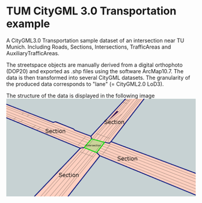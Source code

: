 # TUM CityGML 3.0 Transportation example
A CityGML3.0 Transportation sample dataset of an intersection near TU Munich. Including Roads, Sections, Intersections, TrafficAreas and AuxiliaryTrafficAreas.

The streetspace objects are manually derived from a digital orthophoto (DOP20) and exported as .shp files using the software ArcMap10.7. The data is then transformed into several CityGML datasets. The granularity of the produced data corresponds to "lane" (= CityGML2.0 LoD3).

The structure of the data is displayed in the following image
![](images/1.PNG)
